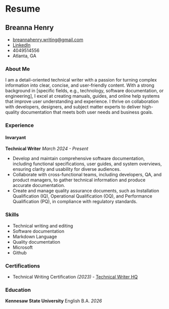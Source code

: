 # Resume
## Breanna Henry

* breannahenry.writing@gmail.com
* [LinkedIn](https://www.linkedin.com/in/breanna-henry-09b9b6260/)
* 4049514556
* Atlanta, GA

### About Me
I am a detail-oriented technical writer with a passion for turning complex information into clear, concise, and user-friendly content. With a strong background in [specific fields, e.g., technology, software documentation, or engineering], I excel at creating manuals, guides, and online help systems that improve user understanding and experience. I thrive on collaboration with developers, designers, and subject matter experts to deliver high-quality documentation that meets both user needs and business goals.

### Experience
#### Invaryant
**Technical Writer** *March 2024 - Present*
* Develop and maintain comprehensive software documentation, including functional specifications, user guides, and system overviews, ensuring clarity and usability for diverse audiences.
* Collaborate with cross-functional teams, including developers, QA, and product managers, to gather technical information and produce accurate documentation.
* Create and manage quality assurance documents, such as Installation Qualification (IQ), Operational Qualification (OQ), and Performance Qualification (PQ), in compliance with regulatory standards.

### Skills
* Technical writing and editing
* Software documentation
* Markdown Language
* Quality documentation
* Microsoft
* Github

### Certifications
* Technical Writing Certification *(2023)* - [Technical Writer HQ](https://technicalcommunication.mn.co/landing?from=https%3A%2F%2Ftechnicalcommunication.mn.co%2Fspaces%2F9128382%2Fcontent)

### Education
**Kennesaw State University** English B.A. *2026*

